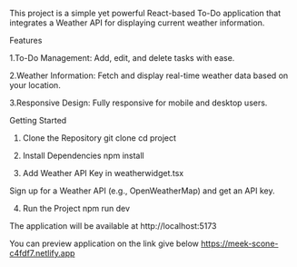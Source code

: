 This project is a simple yet powerful React-based To-Do application that integrates a Weather API for displaying current weather information.

Features

1.To-Do Management: Add, edit, and delete tasks with ease.

2.Weather Information: Fetch and display real-time weather data based on your location.

3.Responsive Design: Fully responsive for mobile and desktop users.

Getting Started

1. Clone the Repository
git clone <repository-url>
cd project

2. Install Dependencies
npm install

3. Add Weather API Key in weatherwidget.tsx

Sign up for a Weather API (e.g., OpenWeatherMap) and get an API key.

4. Run the Project
npm run dev

The application will be available at http://localhost:5173

You can preview application on the link give below 
https://meek-scone-c4fdf7.netlify.app

